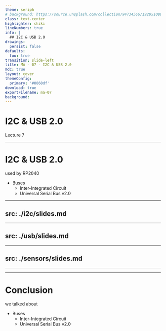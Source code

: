 ```yaml
---
theme: seriph
# background: https://source.unsplash.com/collection/94734566/1920x1080
class: text-center
highlighter: shiki
lineNumbers: true
info: |
  ## I2C & USB 2.0
drawings:
  persist: false
defaults:
  foo: true
transition: slide-left
title: MA - 07 - I2C & USB 2.0
mdc: true
layout: cover
themeConfig:
  primary: '#0060df'
download: true
exportFilename: ma-07
background:
---
```


# I2C & USB 2.0
Lecture 7

---

# I2C & USB 2.0
used by RP2040

- Buses
  - Inter-Integrated Circuit
  - Universal Serial Bus v2.0

<!-- I2C -->

---
src: ./i2c/slides.md
---

<!-- USB -->

---
src: ./usb/slides.md
---

<!-- Sensors -->

---
src: ./sensors/slides.md
---

---
---
# Conclusion
we talked about

- Buses
  - Inter-Integrated Circuit
  - Universal Serial Bus v2.0
